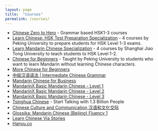```yaml
---
layout: page
title:  "Courses"
permalink: /courses/
---
```

* [Chinese Zero to Hero](http://chinesezerotohero.com) - Grammar based HSK1-3 courses
* [Learn Chinese: HSK Test Preparation Specialization](https://www.coursera.org/specializations/hsk-learn-chinese) - 4 courses by Peking University to prepare students for HSK Level 1-3 exams.
* [Learn Mandarin Chinese Specialization](https://www.coursera.org/specializations/learn-mandarin) - 4 courses by Shanghai Jiao Tong University to teach students to HSK Level 1-2.
* [Chinese for Beginners](https://www.coursera.org/learn/learn-chinese) - Taught by Peking University to students who want to learn Mandarin without learning Chinese characters.
* [More Chinese for Beginners](https://www.coursera.org/learn/more-chinese-for-beginners)
* [中级汉语语法 \| Intermediate Chinese Grammar](https://www.edx.org/course/zhong-ji-yi-yu-yu-fa-intermediate-pekingx-20000001x-0)
* [Mandarin Chinese for Business](https://www.edx.org/course/mandarin-chinese-business-mandarinx-mx801x-0)
* [MandarinX Basic Mandarin Chinese - Level 1](https://www.edx.org/course/basic-mandarin-chinese-level-1-mandarinx-mx101x-0)
* [MandarinX Basic Mandarin Chinese - Level 2](https://www.edx.org/course/basic-mandarin-chinese-level-2-mandarinx-mx102x-1)
* [MandarinX Basic Mandarin Chinese - Level 3](https://www.edx.org/course/basic-mandarin-chinese-level-3-mandarinx-mx103x-0)
* [Tsinghua Chinese](https://www.edx.org/course/tsinghua-chinese-start-talking-1-3-tsinghuax-tm01x-0) - Start Talking with 1.3 Billion People
* [Chinese Culture and Communication 汉语和文化交际](https://www.edx.org/course/chinese-culture-communication-yi-yu-he-pekingx-20000003x)
* [Glossika: Mandarin Chinese (Beijing) Fluency 1](https://glossika.com/courses/fluency123/mandarin-chinese-beijing)
* [Learn Chinese Via Stories](https://www.udemy.com/learn-chinese-via-stories-story-one/)
* [Hanyu.co](http://www.hanyu.co/)
